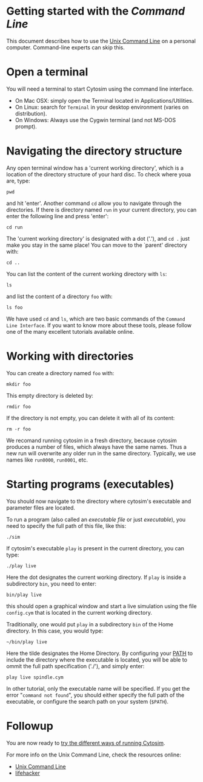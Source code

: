 # Getting started with the *Command Line*

This document describes how to use the [Unix Command Line](https://en.wikipedia.org/wiki/Command-line_interface) on a personal computer. Command-line experts can skip this.

# Open a terminal

You will need a terminal to start Cytosim using the command line interface.

* On Mac OSX: simply open the Terminal located in Applications/Utilities.
* On Linux: search for `Terminal` in your desktop environment (varies on distribution). 
* On Windows: Always use the Cygwin terminal (and not MS-DOS prompt).

# Navigating the directory structure

Any open terminal window has a 'current working directory', which is a location of the directory structure of your hard disc. To check where youa are, type:

	pwd
	
and hit 'enter'. Another command `cd` allow you to navigate through the directories. 
If there is directory named `run` in your current directory, you can enter the following line and press 'enter':

	cd run
	
The 'current working directory' is designated with a dot ('.'), and `cd .` just make you stay in the same place! You can move to the `parent' directory with:

	cd ..

You can list the content of the current working directory with `ls`:

	ls
	
and list the content of a directory `foo` with:

	ls foo

We have used `cd` and `ls`, which are two basic commands of the `Command Line Interface`.
If you want to know more about these tools, please follow one of the many excellent tutorials available online.

# Working with directories

You can create a directory named `foo` with:

	mkdir foo

This empty directory is deleted by:

	rmdir foo
   
If the directory is not empty, you can delete it with all of its content:

	rm -r foo

We recomand running cytosim in a fresh directory, because cytosim produces a number of files, which always have the same names. Thus a new run will overwrite any older run in the same directory. Typically, we use names like `run0000`, `run0001`, etc.

# Starting programs (executables)

You should now navigate to the directory where cytosim's executable and parameter files are located.

To run a program (also called an *executable file* or just *executable*), you need to specify the full path of this file, like this:

    ./sim

If cytosim's executable `play` is present in the current directory, you can type:
 
	./play live
	
Here the dot designates the current working directory. If `play` is inside a subdirectory `bin`, you need to enter:

	bin/play live

this should open a graphical window and start a live simulation using the file
`config.cym` that is located in the current working directory.

Traditionally, one would put `play` in a subdirectory `bin` of the Home directory. In this case, you would type:

	~/bin/play live

Here the tilde designates the Home Directory. By configuring your [PATH](http://en.wikipedia.org/wiki/PATH_(variable))
to include the directory where the executable is located, you will be able to ommit the full path specification ('./'), and simply enter:
 
	play live spindle.cym

In other tutorial, only the executable name will be specified. If you get the
error "`command not found`", you should either specify the full path of the
executable, or configure the search path on your system (`$PATH`).

# Followup

You are now ready to [try the different ways of running Cytosim](runs.md).

For more info on the Unix Command Line, check the resources online:

- [Unix Command Line](https://en.wikipedia.org/wiki/Command-line_interface)
- [lifehacker](https://lifehacker.com/5633909/who-needs-a-mouse-learn-to-use-the-command-line-for-almost-anything)

